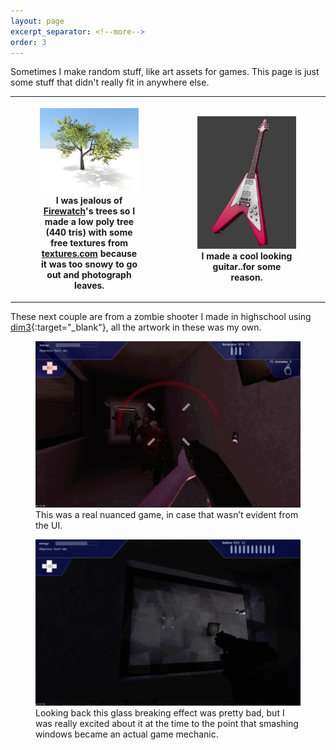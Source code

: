 ```yaml
---
layout: page
excerpt_separator: <!--more-->
order: 3
---
```


Sometimes I make random stuff, like art assets for games. This page is just some stuff that didn't really fit in anywhere else.

<table style="border: none">
	<tr>
		<th width="50%" style="background: none; border: none">
			<figure>
				<img src="/assets/tree!.png" />
				<figcaption>I was jealous of <a href="http://www.firewatchgame.com/" target="_blank">Firewatch</a>'s trees so I made a low poly tree (440 tris) with some free textures from <a href="https://www.textures.com/" target="_blank">textures.com</a> because it was too snowy to go out and photograph leaves.</figcaption>
			</figure>
		</th>
		<th width="50%" style="background: none; border: none">
			<figure>
				<img src="/assets/Screen-shot-2011-11-19-at-4.37.45-PM-Nov-19-2011.png" />
				<figcaption>I made a cool looking guitar..for some reason.</figcaption>
			</figure>
		</th>
	</tr>
</table>

<!--more-->

These next couple are from a zombie shooter I made in highschool using [dim3](http://klinksoftware.net/){:target="_blank"}, all the artwork in these was my own.

<figure>
	<img src="/assets/Screen-Shot-2015-04-18-at-3.34.37-PM.png" />
	<figcaption>This was a real nuanced game, in case that wasn’t evident from the UI.</figcaption>
</figure>

<figure>
	<img src="/assets/Screen-Shot-2015-04-18-at-3.34.15-PM.png" />
	<figcaption>Looking back this glass breaking effect was pretty bad, but I was really excited about it at the time to the point that smashing windows became an actual game mechanic.</figcaption>
</figure>
